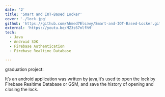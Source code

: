 ```yaml
---
date: '2'
title: 'Smart and IOT-Based Locker'
cover: './lock.jpg'
github: 'https://github.com/Ahmed7Elsawy/Smart-and-IOT-Based-Locker.git'
external: 'https://youtu.be/MZ3s67nlfhM'
tech:
  - Java
  - Android SDK
  - Firebase Authentication 
  - Firebase Realtime Database

---
```

graduation project:

It’s an android application was written by java,It’s used to open the lock by Firebase Realtime Database or GSM, and save the history of opening and closing the lock.
